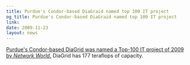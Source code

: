 ```yaml
---
title: Purdue's Condor-based DiaGraid named top 100 IT project
og_title: Purdue's Condor-based DiaGraid named top 100 IT project
link: 
date: 2009-11-23
layout: news
---
```


<a href="http://www.networkworld.com/news/2009/112309-the-top-100-it-projects.html?hpg1=bn">Purdue's Condor-based DiaGrid was named a Top-100 IT project of 2009 by <em>Network World</em>.</a>  DiaGrid has 177 teraflops of capacity. 
